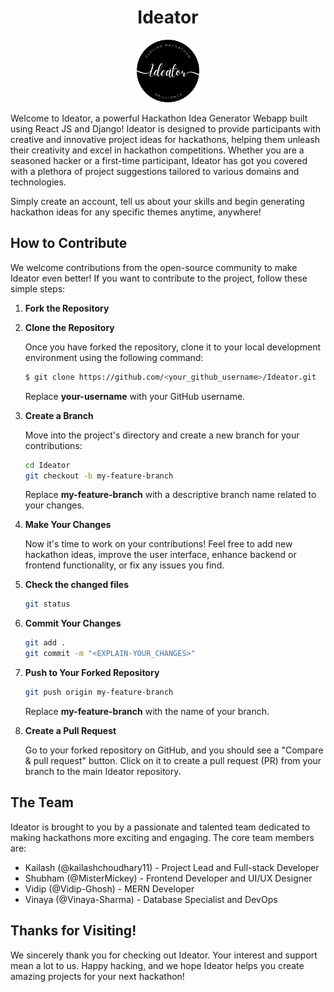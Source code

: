 <div align="center"><h1>Ideator</h1></div>
<div align="center"><img src="./client/src/assets/images/logo.png" alt="Ideator Logo" width="100"></div>


Welcome to Ideator, a powerful Hackathon Idea Generator Webapp built using React JS and Django! Ideator is designed to provide participants with creative and innovative project ideas for hackathons, helping them unleash their creativity and excel in hackathon competitions. Whether you are a seasoned hacker or a first-time participant, Ideator has got you covered with a plethora of project suggestions tailored to various domains and technologies.

Simply create an account, tell us about your skills and begin generating hackathon ideas for any specific themes anytime, anywhere! 

## How to Contribute

We welcome contributions from the open-source community to make Ideator even better! If you want to contribute to the project, follow these simple steps:

1. **Fork the Repository**

2. **Clone the Repository**

   Once you have forked the repository, clone it to your local development environment using the following command:

   ```sh
   $ git clone https://github.com/<your_github_username>/Ideator.git
   ```

   Replace **your-username** with your GitHub username.

3. **Create a Branch**

   Move into the project's directory and create a new branch for your contributions:

   ```sh
   cd Ideator
   git checkout -b my-feature-branch
   ```

   Replace **my-feature-branch** with a descriptive branch name related to your changes.

4. **Make Your Changes**

   Now it's time to work on your contributions! Feel free to add new hackathon ideas, improve the user interface, enhance backend or frontend functionality, or fix any issues you find.

5. **Check the changed files**

   ```sh
   git status
   ```

6. **Commit Your Changes**

   ```sh
   git add .
   git commit -m "<EXPLAIN-YOUR_CHANGES>"
   ```

7. **Push to Your Forked Repository**

   ```sh
   git push origin my-feature-branch
   ```

   Replace **my-feature-branch** with the name of your branch.

8. **Create a Pull Request**

   Go to your forked repository on GitHub, and you should see a "Compare & pull request" button. Click on it to create a pull request (PR) from your branch to the main Ideator repository.

## The Team

Ideator is brought to you by a passionate and talented team dedicated to making hackathons more exciting and engaging. The core team members are:

- Kailash (@kailashchoudhary11) - Project Lead and Full-stack Developer
- Shubham (@MisterMickey) - Frontend Developer and UI/UX Designer
- Vidip (@Vidip-Ghosh) - MERN Developer
- Vinaya (@Vinaya-Sharma) - Database Specialist and DevOps

## Thanks for Visiting!

We sincerely thank you for checking out Ideator. Your interest and support mean a lot to us. Happy hacking, and we hope Ideator helps you create amazing projects for your next hackathon!
